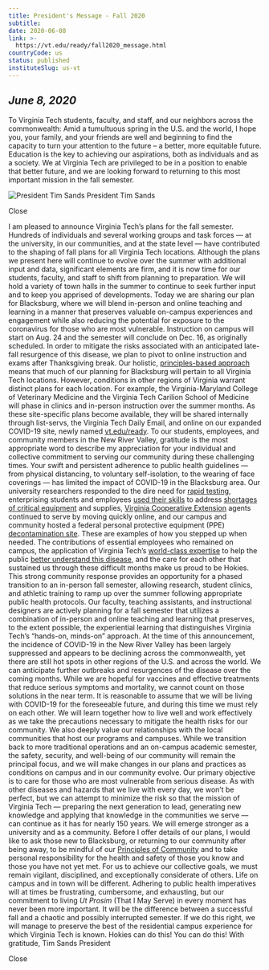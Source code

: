 ```yaml
---
title: President's Message - Fall 2020
subtitle: 
date: 2020-06-08
link: >-
  https://vt.edu/ready/fall2020_message.html
countryCode: us
status: published
instituteSlug: us-vt
---
```

## _**June 8**, 2020_ 

To Virginia Tech students, faculty, and staff, and our neighbors across the commonwealth: Amid a tumultuous spring in the U.S. and the world, I hope you, your family, and your friends are well and beginning to find the capacity to turn your attention to the future – a better, more equitable future. Education is the key to achieving our aspirations, both as individuals and as a society. We at Virginia Tech are privileged to be in a position to enable that better future, and we are looking forward to returning to this most important mission in the fall semester. 

![President Tim Sands](/content/vt_edu/en/ready/fall2020_message/_jcr_content/content/vtcontainer/vtcontainer-content/vtcontainer_copy_170/vtcontainer-content/vtcontainer_825184213/vtcontainer-content/vtmulticolumn/vt-items_1/adaptiveimage.transform/m-medium/image.jpg) President Tim Sands

Close

I am pleased to announce Virginia Tech’s plans for the fall semester. Hundreds of individuals and several working groups and task forces — at the university, in our communities, and at the state level — have contributed to the shaping of fall plans for all Virginia Tech locations. Although the plans we present here will continue to evolve over the summer with additional input and data, significant elements are firm, and it is now time for our students, faculty, and staff to shift from planning to preparation. We will hold a variety of town halls in the summer to continue to seek further input and to keep you apprised of developments. Today we are sharing our plan for Blacksburg, where we will blend in-person and online teaching and learning in a manner that preserves valuable on-campus experiences and engagement while also reducing the potential for exposure to the coronavirus for those who are most vulnerable. Instruction on campus will start on Aug. 24 and the semester will conclude on Dec. 16, as originally scheduled. In order to mitigate the risks associated with an anticipated late-fall resurgence of this disease, we plan to pivot to online instruction and exams after Thanksgiving break. Our holistic, [principles-based approach](https://vt.edu/ready/home.html#principles) means that much of our planning for Blacksburg will pertain to all Virginia Tech locations. However, conditions in other regions of Virginia warrant distinct plans for each location. For example, the Virginia-Maryland College of Veterinary Medicine and the Virginia Tech Carilion School of Medicine will phase in clinics and in-person instruction over the summer months. As these site-specific plans become available, they will be shared internally through list-servs, the Virginia Tech Daily Email, and online on our expanded COVID-19 site, newly named [vt.edu/ready](https://vt.edu/ready/home.html). To our students, employees, and community members in the New River Valley, gratitude is the most appropriate word to describe my appreciation for your individual and collective commitment to serving our community during these challenging times. Your swift and persistent adherence to public health guidelines — from physical distancing, to voluntary self-isolation, to the wearing of face coverings — has limited the impact of COVID-19 in the Blacksburg area. Our university researchers responded to the dire need for [rapid testing](https://vtnews.vt.edu/articles/2020/04/041320-FLSI-FBRI-COVID-19-tests.html), enterprising students and employees [used their skills](https://vtnews.vt.edu/articles/2020/04/unirel-faceshields.html) to address [shortages of critical equipment](https://vtnews.vt.edu/articles/2020/04/virginia-tech-engineer-and-carilion-physician-upgrade-breathing-.html) and supplies, [Virginia Cooperative Extension](https://vtnews.vt.edu/articles/2020/05/ext-extension-goes-digital.html) agents continued to serve by moving quickly online, and our campus and community hosted a federal personal protective equipment (PPE) [decontamination site](https://www.governor.virginia.gov/newsroom/all-releases/2020/may/headline-856494-en.html). These are examples of how you stepped up when needed. The contributions of essential employees who remained on campus, the application of Virginia Tech’s [world-class expertise](https://vtnews.vt.edu/articles/2020/03/unirel-coronavirus-expertpanel.html) to help the public [better understand this disease](https://vtnews.vt.edu/articles/2020/05/eng-marr-testing-mask-materials.html), and the care for each other that sustained us through these difficult months make us proud to be Hokies. This strong community response provides an opportunity for a phased transition to an in-person fall semester, allowing research, student clinics, and athletic training to ramp up over the summer following appropriate public health protocols. Our faculty, teaching assistants, and instructional designers are actively planning for a fall semester that utilizes a combination of in-person and online teaching and learning that preserves, to the extent possible, the experiential learning that distinguishes Virginia Tech’s “hands-on, minds-on” approach. At the time of this announcement, the incidence of COVID-19 in the New River Valley has been largely suppressed and appears to be declining across the commonwealth, yet there are still hot spots in other regions of the U.S. and across the world. We can anticipate further outbreaks and resurgences of the disease over the coming months. While we are hopeful for vaccines and effective treatments that reduce serious symptoms and mortality, we cannot count on those solutions in the near term. It is reasonable to assume that we will be living with COVID-19 for the foreseeable future, and during this time we must rely on each other. We will learn together how to live well and work effectively as we take the precautions necessary to mitigate the health risks for our community. We also deeply value our relationships with the local communities that host our programs and campuses. While we transition back to more traditional operations and an on-campus academic semester, the safety, security, and well-being of our community will remain the principal focus, and we will make changes in our plans and practices as conditions on campus and in our community evolve. Our primary objective is to care for those who are most vulnerable from serious disease. As with other diseases and hazards that we live with every day, we won’t be perfect, but we can attempt to minimize the risk so that the mission of Virginia Tech — preparing the next generation to lead, generating new knowledge and applying that knowledge in the communities we serve — can continue as it has for nearly 150 years. We will emerge stronger as a university and as a community. Before I offer details of our plans, I would like to ask those new to Blacksburg, or returning to our community after being away, to be mindful of our [Principles of Community](https://vt.edu/principles-of-community.html) and to take personal responsibility for the health and safety of those you know and those you have not yet met. For us to achieve our collective goals, we must remain vigilant, disciplined, and exceptionally considerate of others. Life on campus and in town will be different. Adhering to public health imperatives will at times be frustrating, cumbersome, and exhausting, but our commitment to living _Ut Prosim_ (That I May Serve) in every moment has never been more important. It will be the difference between a successful fall and a chaotic and possibly interrupted semester. If we do this right, we will manage to preserve the best of the residential campus experience for which Virginia Tech is known. Hokies can do this! You can do this! With gratitude, Tim Sands President 

Close
